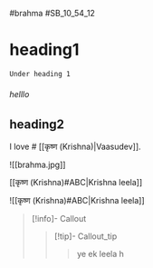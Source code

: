 
#brahma #SB_10_54_12
# heading1
	Under heading 1
###### helllo


## heading2


I love # [[कृष्ण (Krishna)|Vaasudev]].

![[brahma.jpg]]


[[कृष्ण (Krishna)#ABC|Krishna leela]]

![[कृष्ण (Krishna)#ABC|Krishna leela]]

>[!info]- Callout
>>[!tip]- Callout_tip
>>>ye ek leela h




